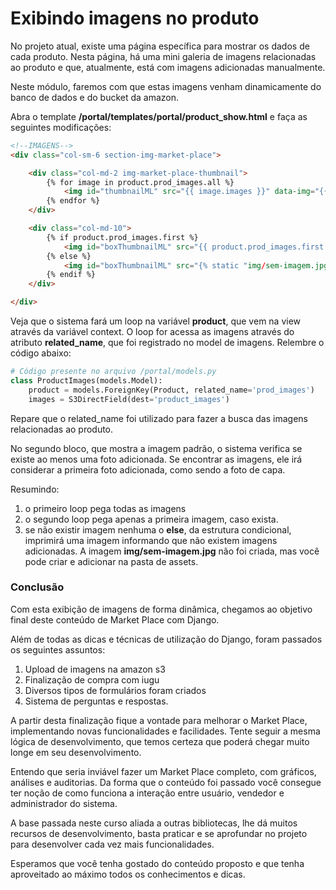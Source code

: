 # Exibindo imagens no produto

No projeto atual, existe uma página específica para mostrar os dados de cada produto. Nesta página, há uma mini galeria de imagens relacionadas ao produto e que, atualmente, está com imagens adicionadas manualmente.

Neste módulo, faremos com que estas imagens venham dinamicamente do banco de dados e do bucket da amazon.

Abra o template **/portal/templates/portal/product_show.html** e faça as seguintes modificações:

```html
<!--IMAGENS-->
<div class="col-sm-6 section-img-market-place">

    <div class="col-md-2 img-market-place-thumbnail">
        {% for image in product.prod_images.all %}
            <img id="thumbnailML" src="{{ image.images }}" data-img="{{ image.images }}">
        {% endfor %}
    </div>

    <div class="col-md-10">
        {% if product.prod_images.first %}
            <img id="boxThumbnailML" src="{{ product.prod_images.first.images }}">
        {% else %}
            <img id="boxThumbnailML" src="{% static "img/sem-imagem.jpg" %}">
        {% endif %}
    </div>

</div>
```

Veja que o sistema fará um loop na variável **product**, que vem na view através da variável context. O loop for acessa as imagens através do atributo **related_name**, que foi registrado no model de imagens. Relembre o código abaixo:

```python
# Código presente no arquivo /portal/models.py
class ProductImages(models.Model):
    product = models.ForeignKey(Product, related_name='prod_images')
    images = S3DirectField(dest='product_images')
```

Repare que o related_name foi utilizado para fazer a busca das imagens relacionadas ao produto.

No segundo bloco, que mostra a imagem padrão, o sistema verifica se existe ao menos uma foto adicionada. Se encontrar as imagens, ele irá considerar a primeira foto adicionada, como sendo a foto de capa.

Resumindo:

1. o primeiro loop pega todas as imagens
2. o segundo loop pega apenas a primeira imagem, caso exista. 
3. se não existir imagem nenhuma o **else**, da estrutura condicional, imprimirá uma imagem informando que não existem imagens adicionadas. A imagem **img/sem-imagem.jpg** não foi criada, mas você pode criar e adicionar na pasta de assets.

### Conclusão

Com esta exibição de imagens de forma dinâmica, chegamos ao objetivo final deste conteúdo de Market Place com Django.

Além de todas as dicas e técnicas de utilização do Django, foram passados os seguintes assuntos:

1. Upload de imagens na amazon s3
2. Finalização de compra com iugu
3. Diversos tipos de formulários foram criados
4. Sistema de perguntas e respostas.

A partir desta finalização fique a vontade para melhorar o Market Place, implementando novas funcionalidades e facilidades. Tente seguir a mesma lógica de desenvolvimento, que temos certeza que poderá chegar muito longe em seu desenvolvimento.

Entendo que seria inviável fazer um Market Place completo, com gráficos, análises e auditorias. Da forma que o conteúdo foi passado você consegue ter noção de como funciona a interação entre usuário, vendedor e administrador do sistema.

A base passada neste curso aliada a outras bibliotecas, lhe dá muitos recursos de desenvolvimento, basta praticar e se aprofundar no projeto para desenvolver cada vez mais funcionalidades.

Esperamos que você tenha gostado do conteúdo proposto e que tenha aproveitado ao máximo todos os conhecimentos e dicas.